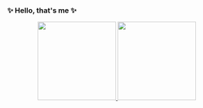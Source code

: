 ### ✨ Hello, that's me ✨

<div align="center">
  <a href="https://github.com/Joellensilva">
  <img height="180em" src="https://github-readme-stats.vercel.app/api?username=Joellensilva&show_icons=true&theme=discord_old_blurple&include_all_commits=true&count_private=true"/>
  <img height="180em" src="https://github-readme-stats.vercel.app/api/top-langs/?username=Joellensilva&layout=compact&langs_count=7&theme=discord_old_blurple"/>
</div>
